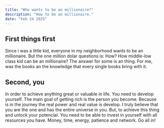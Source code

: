 ```yaml
---
title: "Who wants to be an millionaire?"
description: "How to be an millionaire."
date: "Feb 24 2025"
---
```


## First things first

Since i was a little kid, everyone in my neighborhood wants to be an millionaire. But the one million dolar questions is: How? How middle-low class kid can be an millionaire? The answer for some is an thing. For me, was the books an the knowledge that every single books bring with it. 

## Second, you

In order to achieve anything great or valuable in life. You need to develop yourself. The main goal of getting rich is the person you become. Because is in the journey the real power and real value is develop. I truly believe that you are the one and has the entire universe in you. But, to achieve this thing and unlock your potencial. You need to be able to invest in yourself with all resources you have. Money, time, energy, patience and network. Go all in!